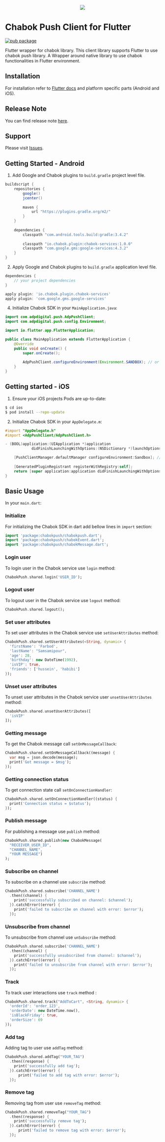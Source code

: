 <p align="center"> 
  <img src="https://raw.githubusercontent.com/chabok-io/chabok-client-flutter/master/Flutter.png">
</p>

# Chabok Push Client for Flutter
[![pub package](https://img.shields.io/pub/v/chabokpush.svg)](https://pub.dev/packages/chabokpush)

Flutter wrapper for chabok library.
This client library supports Flutter to use chabok push library.
A Wrapper around native library to use chabok functionalities in Flutter environment.

## Installation
For installation refer to [Flutter docs](https://doc.chabok.io/flutter/introducing.html) and platform specific parts (Android and iOS).

## Release Note
You can find release note [here](https://doc.chabok.io/flutter/release-note.html).

## Support
Please visit [Issues](https://github.com/chabok-io/chabok-client-flutter/issues).

## Getting Started - Android
1. Add Google and Chabok plugins to `build.gradle` project level file.

```groovy
buildscript {
    repositories {
        google()
        jcenter()
	
        maven {
            url "https://plugins.gradle.org/m2/" 
        }
    }
    
    dependencies {
    	classpath "com.android.tools.build:gradle:3.4.2"
	
        classpath "io.chabok.plugin:chabok-services:1.0.0"
        classpath "com.google.gms:google-services:4.3.2"
    }
}
```

2. Apply Google and Chabok plugins to `build.gradle` application level file.

```groovy
dependencies {
    // your project dependencies
}

apply plugin: 'io.chabok.plugin.chabok-services'
apply plugin: 'com.google.gms.google-services'
```

4. Initialize Chabok SDK in your `MainApplication.java`:

```java
import com.adpdigital.push.AdpPushClient;
import com.adpdigital.push.config.Environment;

import io.flutter.app.FlutterApplication;

public class MainApplication extends FlutterApplication {
    @Override
    public void onCreate() {
        super.onCreate();
	
        AdpPushClient.configureEnvironment(Environment.SANDBOX); // or PRODUCTION
    }
}
```

## Getting started - iOS

1. Ensure your iOS projects Pods are up-to-date:

```bash
$ cd ios
$ pod install --repo-update
```

2. Initialize Chabok SDK in your `AppDelegate.m`:

```objectivec
#import "AppDelegate.h"
#import <AdpPushClient/AdpPushClient.h>

- (BOOL)application:(UIApplication *)application
            didFinishLaunchingWithOptions:(NSDictionary *)launchOptions {

    [PushClientManager.defaultManager configureEnvironment:Sandbox]; // or PRODUCTION
    
    [GeneratedPluginRegistrant registerWithRegistry:self];
    return [super application:application didFinishLaunchingWithOptions:launchOptions];
}
```

## Basic Usage
In your `main.dart`:

### Initialize
For initializing the Chabok SDK in dart add bellow lines in `import` section:

```dart
import 'package:chabokpush/chabokpush.dart';
import 'package:chabokpush/chabokEvent.dart';
import 'package:chabokpush/chabokMessage.dart';
```

### Login user
To login user in the Chabok service use `login` method:
```dart
ChabokPush.shared.login('USER_ID');
```

### Logout user
To logout user in the Chabok service use `logout` method:
```dart
ChabokPush.shared.logout();
```

### Set user attributes
To set user attributes in the Chabok service use `setUserAttributes` method:
```dart
ChabokPush.shared.setUserAttributes(<String, dynamic> {
  'firstName': 'Farbod',
  'lastName': "Samsamipour",
  'age': 28,
  'birthday': new DateTime(1992),
  'isVIP': true,
  'friends': ['hussein', 'habibi']
});
```

### Unset user attributes
To unset user attributes in the Chabok service user `unsetUserAttributes` method:
```dart
ChabokPush.shared.unsetUserAttributes([
  'isVIP'
]);
```

### Getting message
To get the Chabok message call `setOnMessageCallback`:

```dart
ChabokPush.shared.setOnMessageCallback((message) {
  var msg = json.decode(message);
  print('Got message = $msg');
});
```

### Getting connection status
To get connection state call `setOnConnectionHandler`:

```dart
ChabokPush.shared.setOnConnectionHandler((status) {
  print('Connection status = $status');
});
```

### Publish message
For publishing a message use `publish` method:

```dart
ChabokPush.shared.publish(new ChabokMessage(
  "RECEIVER_USER_ID",
  "CHANNEL_NAME",
  "YOUR MESSAGE")
);
```

### Subscribe on channel
To subscribe on a channel use `subscribe` method:
```dart
ChabokPush.shared.subscribe('CHANNEL_NAME')
  .then((channel) {
    print('successfully subscribed on channel: $channel');
  }).catchError((error) {
    print('failed to subscribe on channel with error: $error');
  });
```

### Unsubscribe from channel
To unsubscribe from channel use `unSubscribe` method: 

```dart
ChabokPush.shared.subscribe('CHANNEL_NAME')
  .then((channel) {
    print('successfully unsubscribed from channel: $channel');
  }).catchError((error) {
    print('failed to unsubscribe from channel with error: $error');
  });
```

### Track
To track user interactions use `track` method :
```dart
ChabokPush.shared.track("AddToCart", <String, dynamic> {
  'orderId': 'order_123',
  'orderDate': new DateTime.now(),
  'isBlackFriday': true,
  'orderSize': 69
});
```

### Add tag
Adding tag to user use `addTag` method:

```dart
ChabokPush.shared.addTag("YOUR_TAG")
  .then((response) {
    print('successfully add tag');
  }).catchError((error) {
      print('failed to add tag with error: $error');
  });
```

### Remove tag
Removing tag from user use `removeTag` method:

```dart
ChabokPush.shared.removeTag("YOUR_TAG")
  .then((response) {
    print('successfully remove tag');
  }).catchError((error) {
      print('failed to remove tag with error: $error');
  });
```
